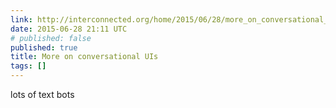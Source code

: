 ```yaml
---
link: http://interconnected.org/home/2015/06/28/more_on_conversational_uis
date: 2015-06-28 21:11 UTC
# published: false
published: true
title: More on conversational UIs
tags: []
---
```


lots of text bots
